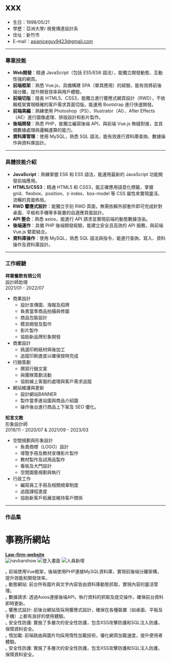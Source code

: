 # xxx
- 生日：1998/05/21
- 學歷：亞洲大學/ 視覺傳達設計系
- 住址：新竹市
- E-mail：asianiceguy9423@gmail.com 
<hr>

### 專業技能
- **Web開發**：精通 JavaScript（包括 ES5/ES6 語法），能獨立開發動態、互動性強的網頁。
- **前端框架**：熟悉 Vue.js，具備構建 SPA（單頁應用）的經驗，能有效將前後端分離，提升開發效率與用戶體驗。
- **前端切版**：擅長 HTML5、CSS3，能獨立進行響應式網頁設計（RWD），不依賴框架實現精確的客戶需求頁面切版。能運用 Bootstrap 進行快速開發。
- **前端美編**：熟練使用 Photoshop（PS）、Illustrator（AI）、After Effects（AE）進行圖像處理、排版設計和影片製作。
- **後端開發**：熟悉 PHP，能獨立編寫後端 API，與前端 Vue.js 無縫對接，並具備數據處理與邏輯運算的能力。
- **資料庫管理**：使用 MySQL，熟悉 SQL 語法，能有效進行資料庫查詢、數據操作與資料庫設計。
<hr>

### 具體技能介紹
- **JavaScript**：熟練掌握 ES6 和 ES5 語法，能運用最新的 JavaScript 功能開發前端應用。
- **HTML5/CSS3**：精通 HTML5 和 CSS3，能正確應用語意化標籤，掌握 grid、flexbox、position、z-index、box-model 等 CSS 屬性來實現靈活、流暢的頁面佈局。
- **RWD 響應式設計**：能獨立手刻 RWD 頁面，無需依賴外部套件即可完成針對桌面、平板和手機等多裝置的自適應頁面設計。
- **API 整合**：熟悉 axios，能進行 API 請求並實現前端的動態數據渲染。
- **後端運作**：具備 PHP 後端開發經驗，能建立安全且高效的 API 服務，與前端 Vue.js 緊密結合。
- **資料庫操作**：使用 MySQL，熟悉 SQL 語法與指令，能進行查詢、寫入、資料操作及資料庫設計。
<hr>

### 工作經驗 
**祥業餐飲有限公司**
<BR>
設計師助理
<BR>
2021/01 - 2022/07
<BR>
   * 商業設計
      * 設計宣傳圖、海報及招牌
      * 負責當季商品拍攝與修圖
      * 商品包裝設計
      * 模具開發及製作
      * 影片製作
      * 協助新品牌形象開發
   * 商業設計
      * 挑選印刷紙材與後加工
      * 追蹤印刷進度以確保按時完成
   * 行銷策劃
      * 撰寫行銷文案
      * 與團隊策劃活動
      * 協助線上客服的處理與客戶需求追蹤
   * 網站維護與更新
      * 設計網站BANNER
      * 製作當季進站圖與商品介紹圖
      * 操作後台進行商品上下架及 SEO 優化。

**知言文教**
<BR>
形象設計師
<BR>
2019/11 - 2020/07 & 2021/09 - 2023/03
<BR>
   * 空間規劃與形象設計
      * 負責商標（LOGO）設計
      * 導覽手冊及教材宣傳影片製作
      * 教材製作及試用品製作
      * 看板及大門設計
      * 空間園藝規劃與執行
   * 行政工作
      * 編寫員工手冊及相關規章制度
      * 追蹤課程進度
      * 協助新客戶拓展並維持客戶關係
<hr>

### 作品集
 # 事務所網站
  <a href="https://github.com/asianiceguy9423/Law-firm-website/tree/main" target="blank"><B>Law-firm-website</B></a> <BR>
  ![navbarshow](https://github.com/user-attachments/assets/54c60d11-9079-4927-a584-bd028b7d36bf)
![登入畫面](https://github.com/user-attachments/assets/40d1c3ee-6886-4c07-b36e-97e134da0196)
![人員新增](https://github.com/user-attachments/assets/5fa709a4-8b99-4bec-b233-8f7e3d29e46a)

   ⌞ 前端使用Vue框架，後端使用PHP連接MySQL資料庫，實現前後端分離架構，提升效能和開發效率。<BR>
   ⌞ 動態網站: 前台所有圖片與文字內容皆由資料庫動態抓取，實現內容的靈活管理。<BR>
   ⌞ 數據請求: 透過Axios連接後端API，執行資料的抓取及提交操作，確保前台資料即時更新。<BR>
   ⌞ 響應式設計: 前後台網站皆採用響應式設計，確保在各種裝置（如桌面、平板及手機）上都有良好的使用體驗。<BR>
   ⌞ 安全性防護: 實施了多層次的安全性防護，包含XSS攻擊防護和SQL注入防護，保障資料安全。<BR>
   ⌞ 惰加載: 前端路由與圖片均採用惰性加載技術，優化網頁加載速度，提升使用者體驗。<BR>
   ⌞ 安全性防護: 實施了多層次的安全性防護，包含XSS攻擊防護和SQL注入防護，保障資料安全。<BR>

